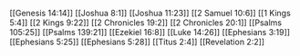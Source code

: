 [[Genesis 14:14]]
[[Joshua 8:1]]
[[Joshua 11:23]]
[[2 Samuel 10:6]]
[[1 Kings 5:4]]
[[2 Kings 9:22]]
[[2 Chronicles 19:2]]
[[2 Chronicles 20:1]]
[[Psalms 105:25]]
[[Psalms 139:21]]
[[Ezekiel 16:8]]
[[Luke 14:26]]
[[Ephesians 3:19]]
[[Ephesians 5:25]]
[[Ephesians 5:28]]
[[Titus 2:4]]
[[Revelation 2:2]]
